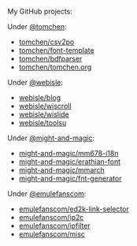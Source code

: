 My GitHub projects:

Under [@tomchen](https://github.com/tomchen/):
* [tomchen/csv2po](https://github.com/tomchen/csv2po)
* [tomchen/font-template](https://github.com/tomchen/font-template)
* [tomchen/bdfparser](https://github.com/tomchen/bdfparser)
* [tomchen/tomchen.org](https://github.com/tomchen/tomchen.org)

Under [@webisle](https://github.com/webisle/):
* [webisle/blog](https://github.com/webisle/blog)
* [webisle/wiscroll](https://github.com/webisle/wiscroll)
* [webisle/wislide](https://github.com/webisle/wislide)
* [webisle/toolsu](https://github.com/webisle/toolsu)

Under [@might-and-magic](https://github.com/might-and-magic/):
* [might-and-magic/mm678-i18n](https://github.com/might-and-magic/mm678-i18n)
* [might-and-magic/erathian-font](https://github.com/might-and-magic/erathian-font)
* [might-and-magic/mmarch](https://github.com/might-and-magic/mmarch)
* [might-and-magic/fnt-generator](https://github.com/might-and-magic/fnt-generator)

Under [@emulefanscom](https://github.com/emulefanscom/):
* [emulefanscom/ed2k-link-selector](https://github.com/emulefanscom/ed2k-link-selector)
* [emulefanscom/ip2c](https://github.com/emulefanscom/ip2c)
* [emulefanscom/ipfilter](https://github.com/emulefanscom/ipfilter)
* [emulefanscom/misc](https://github.com/emulefanscom/misc)
